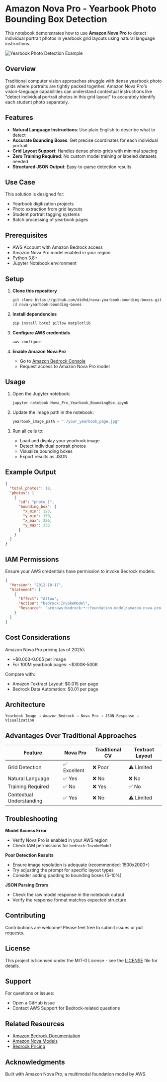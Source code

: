 # Amazon Nova Pro - Yearbook Photo Bounding Box Detection

This notebook demonstrates how to use **Amazon Nova Pro** to detect individual portrait photos in yearbook grid layouts using natural language instructions.

![Yearbook Photo Detection Example](output.png)

## Overview

Traditional computer vision approaches struggle with dense yearbook photo grids where portraits are tightly packed together. Amazon Nova Pro's vision-language capabilities can understand contextual instructions like "detect individual portrait photos in this grid layout" to accurately identify each student photo separately.

## Features

- **Natural Language Instructions**: Use plain English to describe what to detect
- **Accurate Bounding Boxes**: Get precise coordinates for each individual portrait
- **Grid Layout Support**: Handles dense photo grids with minimal spacing
- **Zero Training Required**: No custom model training or labeled datasets needed
- **Structured JSON Output**: Easy-to-parse detection results

## Use Case

This solution is designed for:
- Yearbook digitization projects
- Photo extraction from grid layouts
- Student portrait tagging systems
- Batch processing of yearbook pages

## Prerequisites

- AWS Account with Amazon Bedrock access
- Amazon Nova Pro model enabled in your region
- Python 3.8+
- Jupyter Notebook environment

## Setup

1. **Clone this repository**
   ```bash
   git clone https://github.com/didhd/nova-yearbook-bounding-boxes.git
   cd nova-yearbook-bounding-boxes
   ```

2. **Install dependencies**
   ```bash
   pip install boto3 pillow matplotlib
   ```

3. **Configure AWS credentials**
   ```bash
   aws configure
   ```

4. **Enable Amazon Nova Pro**
   - Go to [Amazon Bedrock Console](https://console.aws.amazon.com/bedrock/home#/modelaccess)
   - Request access to Amazon Nova Pro model

## Usage

1. Open the Jupyter notebook:
   ```bash
   jupyter notebook Nova_Pro_Yearbook_BoundingBox.ipynb
   ```

2. Update the image path in the notebook:
   ```python
   yearbook_image_path = "./your_yearbook_page.jpg"
   ```

3. Run all cells to:
   - Load and display your yearbook image
   - Detect individual portrait photos
   - Visualize bounding boxes
   - Export results as JSON

## Example Output

```json
{
  "total_photos": 18,
  "photos": [
    {
      "id": "photo_1",
      "bounding_box": {
        "x_min": 120,
        "y_min": 150,
        "x_max": 280,
        "y_max": 350
      }
    }
  ]
}
```

## IAM Permissions

Ensure your AWS credentials have permission to invoke Bedrock models:

```json
{
  "Version": "2012-10-17",
  "Statement": [
    {
      "Effect": "Allow",
      "Action": "bedrock:InvokeModel",
      "Resource": "arn:aws:bedrock:*::foundation-model/amazon.nova-pro-v1:0"
    }
  ]
}
```

## Cost Considerations

Amazon Nova Pro pricing (as of 2025):
- ~$0.003-0.005 per image
- For 100M yearbook pages: ~$300K-500K

Compare with:
- Amazon Textract Layout: $0.015 per page
- Bedrock Data Automation: $0.01 per page

## Architecture

```
Yearbook Image → Amazon Bedrock → Nova Pro → JSON Response → Visualization
```

## Advantages Over Traditional Approaches

| Feature | Nova Pro | Traditional CV | Textract Layout |
|---------|----------|----------------|-----------------|
| Grid Detection | ✅ Excellent | ❌ Poor | ⚠️ Limited |
| Natural Language | ✅ Yes | ❌ No | ❌ No |
| Training Required | ✅ No | ❌ Yes | ✅ No |
| Contextual Understanding | ✅ Yes | ❌ No | ⚠️ Limited |

## Troubleshooting

**Model Access Error**
- Verify Nova Pro is enabled in your AWS region
- Check IAM permissions for `bedrock:InvokeModel`

**Poor Detection Results**
- Ensure image resolution is adequate (recommended: 1500x2000+)
- Try adjusting the prompt for specific layout types
- Consider adding padding to bounding boxes (5-10%)

**JSON Parsing Errors**
- Check the raw model response in the notebook output
- Verify the response format matches expected structure

## Contributing

Contributions are welcome! Please feel free to submit issues or pull requests.

## License

This project is licensed under the MIT-0 License - see the [LICENSE](LICENSE) file for details.

## Support

For questions or issues:
- Open a GitHub issue
- Contact AWS Support for Bedrock-related questions

## Related Resources

- [Amazon Bedrock Documentation](https://docs.aws.amazon.com/bedrock/)
- [Amazon Nova Models](https://aws.amazon.com/bedrock/nova/)
- [Bedrock Pricing](https://aws.amazon.com/bedrock/pricing/)

## Acknowledgments

Built with Amazon Nova Pro, a multimodal foundation model by AWS.
